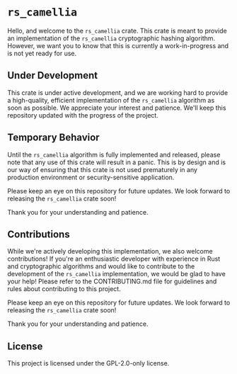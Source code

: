 # `rs_camellia`
Hello, and welcome to the `rs_camellia` crate. This crate is meant to provide an implementation of the `rs_camellia` cryptographic hashing algorithm. However, we want you to know that this is currently a work-in-progress and is not yet ready for use.

## Under Development
This crate is under active development, and we are working hard to provide a high-quality, efficient implementation of the `rs_camellia` algorithm as soon as possible. We appreciate your interest and patience. We'll keep this repository updated with the progress of the project.

## Temporary Behavior
Until the `rs_camellia` algorithm is fully implemented and released, please note that any use of this crate will result in a panic. This is by design and is our way of ensuring that this crate is not used prematurely in any production environment or security-sensitive application.

Please keep an eye on this repository for future updates. We look forward to releasing the `rs_camellia` crate soon!

Thank you for your understanding and patience.

## Contributions
While we're actively developing this implementation, we also welcome contributions! If you're an enthusiastic developer with experience in Rust and cryptographic algorithms and would like to contribute to the development of the `rs_camellia` implementation, we would be glad to have your help! Please refer to the CONTRIBUTING.md file for guidelines and rules about contributing to this project.

Please keep an eye on this repository for future updates. We look forward to releasing the `rs_camellia` crate soon!

Thank you for your understanding and patience.

## License
This project is licensed under the GPL-2.0-only license.
